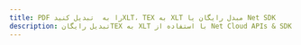 ---title: PDF را به  تبدیل کنیدXLT، TEX به XLT مبدل رایگان یا Net SDKdescription: تبدیل رایگانTEX به XLT با استفاده از Net Cloud APIs & SDK همچنین اسناد PDF را در Cloud ایجاد، ویرایش و رندر کنید.---